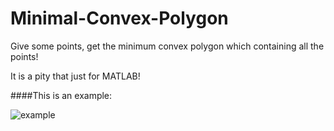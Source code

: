 Minimal-Convex-Polygon
======================

Give some points, get the minimum convex polygon which containing all the points!

It is a pity that just for MATLAB!

####This is an example:

![](https://github.com/primetang/Minimal-Convex-Polygon/blob/master/example.jpg "example")
